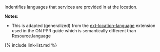 <!--- Text entered into this file will appear at the top of the profiles page before the Formal Views of the profile content. -->

Indentifies languages that services are provided in at the location.

**Notes:**
- This is adapted (generalized) from the [ext-location-language](https://simplifier.net/ProvincialProviderRe/organizationLanguage) extension used in the ON PPR guide which is semantically different than Resource.language

{% include link-list.md %}
